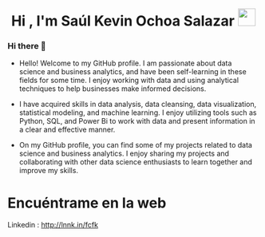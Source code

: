 <h1 align="center"><b>Hi , I'm Saúl Kevin Ochoa Salazar </b><img src="https://media.giphy.com/media/hvRJCLFzcasrR4ia7z/giphy.gif" width="35"></h1>

### Hi there 👋

* Hello! Welcome to my GitHub profile. I am passionate about data science and business analytics, and have been self-learning in these fields for some time. I enjoy working with data and using analytical techniques to help businesses make informed decisions.

* I have acquired skills in data analysis, data cleansing, data visualization, statistical modeling, and machine learning. I enjoy utilizing tools such as Python, SQL, and Power Bi to work with data and present information in a clear and effective manner.

* On my GitHub profile, you can find some of my projects related to data science and business analytics. I enjoy sharing my projects and collaborating with other data science enthusiasts to learn together and improve my skills.

# **Encuéntrame en la web**
Linkedin : http://lnnk.in/fcfk
 

